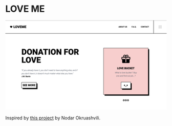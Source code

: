 # LOVE ME

<img src="./demo.png" />

<br />

Inspired by [this project](https://dribbble.com/shots/9551986-LOVEME) by Nodar Okruashvili.